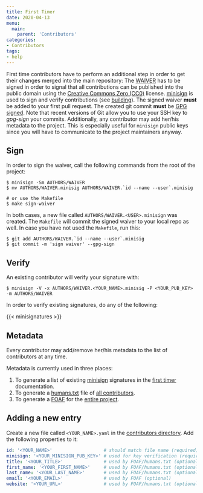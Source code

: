 ```yaml
---
title: First Timer
date: 2020-04-13
menu:
  main:
    parent: 'Contributors'
categories:
- Contributors
tags:
- help
---
```


First time contributors have to perform an additional step in order to get their changes merged into the main repository: The [WAIVER](https://github.com/metio/ilo/blob/main/AUTHORS/WAIVER) has to be signed in order to signal that all contributions can be published into the public domain using the [Creative Commons Zero (CC0)](https://creativecommons.org/publicdomain/zero/1.0/) license. [minisign](https://jedisct1.github.io/minisign/) is used to sign and verify contributions (see [building](../building)). The signed waiver **must** be added to your first pull request. The created git commit **must** be [GPG signed](https://git-scm.com/docs/git-commit#Documentation/git-commit.txt--Sltkeyidgt). Note that recent versions of Git allow you to use your SSH key to *gpg-sign* your commits. Additionally, any contributor may add her/his metadata to the project. This is especially useful for `minisign` public keys since you will have to communicate to the project maintainers anyway.

## Sign

In order to sign the waiver, call the following commands from the root of the project:

```shell script
$ minisign -Sm AUTHORS/WAIVER
$ mv AUTHORS/WAIVER.minisig AUTHORS/WAIVER.`id --name --user`.minisig

# or use the Makefile
$ make sign-waiver
```

In both cases, a new file called `AUTHORS/WAIVER.<USER>.minisign` was created. The `Makefile` will commit the signed waiver to your local repo as well. In case you have not used the `Makefile`, run this:

```shell script
$ git add AUTHORS/WAIVER.`id --name --user`.minisig
$ git commit -m 'sign waiver' --gpg-sign
```

## Verify

An existing contributor will verify your signature with:

```shell script
$ minisign -V -x AUTHORS/WAIVER.<YOUR_NAME>.minisig -P <YOUR_PUB_KEY> -m AUTHORS/WAIVER
```

In order to verify existing signatures, do any of the following:

{{< minisignatures >}}

## Metadata

Every contributor may add/remove her/his metadata to the list of contributors at any time.

Metadata is currently used in three places:

1. To generate a list of existing [minisign](https://jedisct1.github.io/minisign/) signatures in the [first timer](../first-timer) documentation.
2. To generate a [humans.txt](https://humanstxt.org/) file of [all contributors](https://ilo.projects.metio.wtf/humans.txt).
3. To generate a [FOAF](https://xmlns.com/foaf/spec/) for the [entire project](https://ilo.projects.metio.wtf/foaf.rdf).

## Adding a new entry

Create a new file called `<YOUR_NAME>.yaml` in the [contributors directory](https://github.com/metio/ilo/tree/main/docs/data/contributors). Add the following properties to it:

```yaml
id: '<YOUR_NAME>'                   # should match file name (required)
minisign: '<YOUR_MINISIGN_PUB_KEY>' # used for key verification (required)
title: '<YOUR_TITLE>'               # used by FOAF/humans.txt (optional)
first_name: '<YOUR_FIRST_NAME>'     # used by FOAF/humans.txt (optional)
last_name: '<YOUR_LAST_NAME>'       # used by FOAF/humans.txt (optional)
email: '<YOUR_EMAIL>'               # used by FOAF (optional)
website: '<YOUR_URL>'               # used by FOAF/humans.txt (optional)
```
